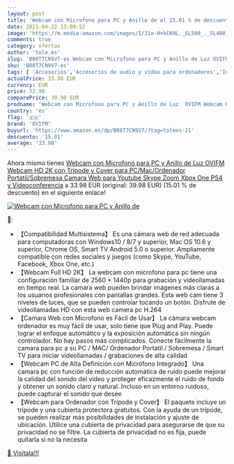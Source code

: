 ```yaml
---
layout: post
title: 'Webcam con Microfono para PC y Anillo de al 15.01 % de descuento'
date: 2021-04-22 13:09:52
image: 'https://m.media-amazon.com/images/I/31o-H+kCKHL._SL500_._SL400_.jpg'
comments: true
category: ofertas
author: 'tole.es'
slug: 'B08T7CN9V7-es Webcam con Microfono para PC y Anillo de Luz OVIFM Webcam...'
sku: 'B08T7CN9V7-es'
tags: [ 'Accesorios','Accesorios de audio y vídeo para ordenadores','Informática','Webcams y telefonía VoIP','ovifm','ps4','xbox', ]
actualPrice: 33.98 EUR
currency: EUR
price: 33.98
comparePrice: 39.98 EUR
prodname: 'Webcam con Microfono para PC y Anillo de Luz  OVIFM Webcam HD 2K con Trípode y Cover para PC/Mac/Ordenador Portatil/Sobremesa  Camara Web para Youtube  Skype  Zoom  Xbox One  PS4 y Videoconferencia'
country: 'es'
flag: '🇪🇸'
brand: 'OVIFM'
buyurl: 'https://www.amazon.es/dp/B08T7CN9V7/?tag=tolees-21'
descuento: '15.01'
average: '33.98'
---
```


Ahora mismo tienes [Webcam con Microfono para PC y Anillo de Luz  OVIFM Webcam HD 2K con Trípode y Cover para PC/Mac/Ordenador Portatil/Sobremesa  Camara Web para Youtube  Skype  Zoom  Xbox One  PS4 y Videoconferencia](https://www.amazon.es/dp/B08T7CN9V7/?tag=tolees-21) a 33.98 EUR (original: 39.98 EUR) (15.01 %  de descuento) en el siguiente enlace!

[![Webcam con Microfono para PC y Anillo de](https://m.media-amazon.com/images/I/31o-H+kCKHL._SL500_._SL400_.jpg)](https://www.amazon.es/dp/B08T7CN9V7/?tag=tolees-21)

🔎:

- 【Compatibilidad Multisistema】 Es una cámara web de red adecuada para computadoras con Windows10 / 8/7 y superior, Mac OS 10.6 y superior, Chrome OS, Smart TV Android 5.0 o superior. Ampliamente compatible con redes sociales y juegos (como Skype, YouTube, Facebook, Xbox One, etc.)
- 【Webcam Full HD 2K】 La webcam con microfono para pc tiene una configuración familiar de 2560 * 1440p para grabación y videollamadas en tiempo real. La camara web pueden brindar imágenes más claras a los usuarios profesionales con pantallas grandes. Esta web cam tiene 3 niveles de luces, que se pueden controlar tocando un botón. Disfrute de videollamadas HD con esta web camera pc H.264
- 【Camara Web con Microfono es Fácil de Usar】 La cámara webcam ordenador es muy fácil de usar, solo tiene que Plug and Play. Puede lograr el enfoque automático y la exposición automática sin ningún controlador. No hay pasos más complicados. Conecte fácilmente la camara para pc a su PC / MAC/ Ordenador Portatil / Sobremesa / Smart TV para iniciar videollamadas / grabaciones de alta calidad
- 【Webcam PC de Alta Definición con Micrófono Integrado】 Una camara pc con función de reducción automática de ruido puede mejorar la calidad del sonido del video y proteger eficazmente el ruido de fondo y obtener un sonido claro y natural. Incluso en un entorno ruidoso, puede capturar el sonido que desee
- 【Webcam para Ordenador con Trípode y Cover】 El paquete incluye un trípode y una cubierta protectora gratuitos. Con la ayuda de un trípode, se pueden realizar más posibilidades de instalación y ajuste de ubicación. Utilice una cubierta de privacidad para asegurarse de que su privacidad no se filtre. La cubierta de privacidad no es fija, puede quitarla si no la necesita

[🛒 Visítala!!!](https://www.amazon.es/dp/B08T7CN9V7/?tag=tolees-21)
